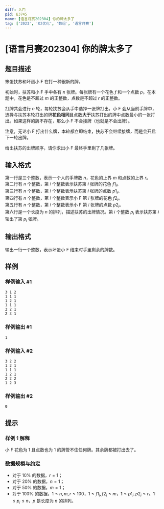 ```yaml
---
diff: 入门
pid: B3745
name: [语言月赛202304] 你的牌太多了
tag: ['2023', 'O2优化', '数组', '语言月赛']
---
```

# [语言月赛202304] 你的牌太多了
## 题目描述

笨蛋扶苏和坏蛋小 F 在打一种很新的牌。

初始时，扶苏和小 F 手中各有 $n$ 张牌。每张牌有一个花色 $f$ 和一个点数 $p$。在本题中，花色是不超过 $m$ 的正整数，点数是不超过 $r$ 的正整数。

打牌共会进行 $n$ 轮，每轮扶苏会从手中选择一张牌打出。小 F 会从当前手牌中，选择与扶苏本轮打出的牌**花色相同**且点数**大于**扶苏打出的牌中点数最小的一张打出。如果这样的牌不存在，那么小 F 不会接牌（也就是不会出牌）。

注意，无论小 F 打出什么牌，本轮都立即结束，扶苏不会继续接牌，而是会开启下一轮出牌。

给出扶苏的出牌顺序，请你求出小 F 最终手里剩了几张牌。
## 输入格式

第一行是三个整数，表示一个人的手牌数 $n$，花色的上界 $m$ 和点数的上界 $r$。  
第二行有 $n$ 个整数，第 $i$ 个整数表示扶苏第 $i$ 张牌的花色 $f1_i$。  
第三行有 $n$ 个整数，第 $i$ 个整数表示扶苏第 $i$ 张牌的点数 $p1_i$。  
第四行有 $n$ 个整数，第 $i$ 个整数表示小 F 第 $i$ 张牌的花色 $f2_i$。  
第五行有 $n$ 个整数，第 $i$ 个整数表示小 F 第 $i$ 张牌的点数 $p2_i$。  
第六行是一个长度为 $n$ 的排列，描述扶苏的出牌情况。第 $i$ 个整数 $p_i$ 表示扶苏第 $i$ 轮出了第 $p_i$ 张牌。
## 输出格式

输出一行一个整数，表示坏蛋小 F 结束时手里剩余的牌数。
## 样例

### 样例输入 #1
```
3 1 2
1 1 1
1 2 1
1 1 1
2 2 1
2 3 1
```
### 样例输出 #1
```
1
```
### 样例输入 #2
```
3 2 2
1 2 1
1 1 1
1 2 1
2 2 2
1 2 3
```
### 样例输出 #2
```
0
```
## 提示

### 样例 1 解释

小 F 花色为 $1$ 且点数也为 $1$ 的牌管不住任何牌。其余牌都被打出去了。

### 数据规模与约定

- 对于 $10\%$ 的数据，$r = 1$；
- 对于 $20\%$ 的数据，$n = 1$；
- 对于 $50\%$ 的数据，$m = 1$；
- 对于 $100\%$ 的数据，$1 \leq n,m,r \leq 100$，$1 \leq f1_i, f2_i \leq m$，$1 \leq p1_i, p2_i \leq r$。$1 \leq p_i \leq n$，$p$ 是长度为 $n$ 的排列。
